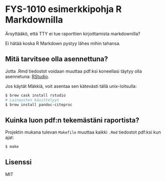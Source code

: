 # FYS-1010 esimerkkipohja R Markdownilla

Ärsyttääkö, että TTY ei tue raporttien kirjoittamista markdownilla?

Ei hätää koska R Markdown pystyy lähes mihin tahansa.

## Mitä tarvitsee olla asennettuna?
Jotta .Rmd tiedostot voidaan muuttaa pdf:ksi koneellasi täytyy olla asennetuna: [RStudio](https://www.rstudio.com/products/rstudio/download/).

Jos käytät Mäkkiä, voit asentaa sen kätevästi tällä unix-loitsulla:
```bash
$ brew cask install rstudio
# Lainausten käsittelyyn
$ brew install pandoc-citeproc
```

## Kuinka luon pdf:n tekemästäni raportista?

Projektin mukana tulevan `Makefile` muuttaa kaikki `.Rmd` tiedostot pdf:ksi kun ajat:
```bash
$ make
```

## Lisenssi
MIT

